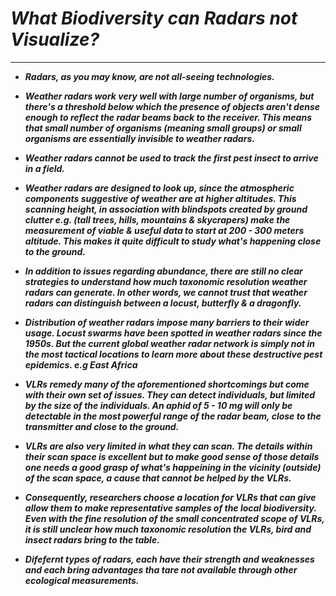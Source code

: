 # ___What Biodiversity can Radars not Visualize?___
---------------

- ___Radars, as you may know, are not all-seeing technologies.___        

- ___Weather radars work very well with large number of organisms, but there's a threshold below which the presence of objects aren't dense enough to reflect the radar beams back to the receiver. This means that small number of organisms (meaning small groups) or small organisms are essentially invisible to weather radars.___

- ___Weather radars cannot be used to track the first pest insect to arrive in a field.___

- ___Weather radars are designed to look up, since the atmospheric components suggestive of weather are at higher altitudes. This scanning height, in association with blindspots created by ground clutter e.g. (tall trees, hills, mountains & skycrapers) make the measurement of viable & useful data to start at 200 - 300 meters altitude. This makes it quite difficult to study what's happening close to the ground.___

- ___In addition to issues regarding abundance, there are still no clear strategies to understand how much taxonomic resolution weather radars can generate. In other words, we cannot trust that weather radars can distinguish between a locust, butterfly & a dragonfly.___

- ___Distribution of weather radars impose many barriers to their wider usage. Locust swarms have been spotted in weather radars since the 1950s. But the current global weather radar network is simply not in the most tactical locations to learn more about these destructive pest epidemics. e.g East Africa___

- ___VLRs remedy many of the aforementioned shortcomings but come with their own set of issues. They can detect individuals, but limited by the size of the individuals. An aphid of 5 - 10 mg will only be detectable in the most powerful range of the radar beam, close to the transmitter and close to the ground.___

- ___VLRs are also very limited in what they can scan. The details within their scan space is excellent but to make good sense of those details one needs a good grasp of what's happeining in the vicinity (outside) of the scan space, a cause that cannot be helped by the VLRs.___

- ___Consequently, researchers choose a location for VLRs that can give allow them to make representative samples of the local biodiversity. Even with the fine resolution of the small concentrated scope of VLRs, it is still unclear how much taxonomic resolution the VLRs, bird and insect radars bring to the table.___

- ___Difefernt types of radars, each have their strength and weaknesses and each bring advantages tha tare not available through other ecological measurements.___